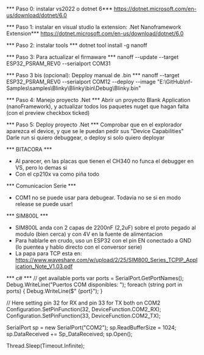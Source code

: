 *** Paso 0: instalar vs2022 o dotnet 6***
https://dotnet.microsoft.com/en-us/download/dotnet/6.0

*** Paso 1: instalar en visual studio la extension: .Net Nanoframework Extension***
https://dotnet.microsoft.com/en-us/download/dotnet/6.0

*** Paso 2: instalar tools ***
dotnet tool install -g nanoff

*** Paso 3: Para actualizar el firmaware ***
nanoff --update --target ESP32_PSRAM_REV0 --serialport COM31

*** Paso 3 bis (opcional): Depploy manual de .bin *** 
nanoff --target ESP32_PSRAM_REV0 --serialport COM12 --deploy --image "E:\GitHub\nf-Samples\samples\Blinky\Blinky\bin\Debug\Blinky.bin"

*** Paso 4: Manejo proyecto .Net *** 
Abrir un proyecto Blank Application (nanoFramework), y actualizar todos los paquetes nuget que hagan falta (con el preview checkbox ticked)

*** Paso 5: Deploy proyecto .Net *** 
Comprobar que en el explorador aparezca el device, y que se le puedan pedir sus "Device Capabilities"
Darle run si quiero debuggear, o deploy si solo quiero deployar

*** BITACORA ***
- Al parecer, en las placas que tienen el CH340 no funca el debugger en VS, pero lo demas si
- Con el cp210x va como piña todo

*** Comunicacion Serie ***
- COM1 no se puede usar para debugear. Todavia no se si en modo release se puede usar!

*** SIM800L ***
- SIM800L anda con 2 capas de 2200nF (2,2uF) sobre el proto pegado al modulo (bien cerca) y con 4V en la fuente de alimentacion
- Para hablarle en crudo, uso un ESP32 con el pin EN conectado a GND (lo puentea y hablo directo con el conversor serie)
- La papa para TCP esta en: https://www.waveshare.com/w/upload/2/25/SIM800_Series_TCPIP_Application_Note_V1.03.pdf





*** c# ***
// get available ports
 var ports = SerialPort.GetPortNames();
 Debug.WriteLine("Puertos COM disponibles: ");
 foreach (string port in ports)
 {
     Debug.WriteLine($" {port}");
 }

 // Here setting pin 32 for RX and pin 33 for TX both on COM2
 Configuration.SetPinFunction(32, DeviceFunction.COM2_RX);
 Configuration.SetPinFunction(33, DeviceFunction.COM2_TX);

 SerialPort sp = new SerialPort("COM2");
 sp.ReadBufferSize = 1024;
 sp.DataReceived += Sp_DataReceived;
 sp.Open();

 Thread.Sleep(Timeout.Infinite);
